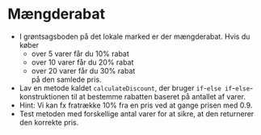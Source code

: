 # Mængderabat

- I grøntsagsboden på det lokale marked er der mængderabat. Hvis du køber
  - over 5 varer får du 10% rabat
  - over 10 varer får du 20% rabat
  - over 20 varer får du 30% rabat   
  på den samlede pris.
- Lav en metode kaldet `calculateDiscount`, der bruger `if`-`else if`-`else`-konstruktionen til at bestemme rabatten baseret på antallet af varer.
- Hint: Vi kan fx fratrække 10% fra en pris ved at gange prisen med 0.9.
- Test metoden med forskellige antal varer for at sikre, at den returnerer den korrekte pris.